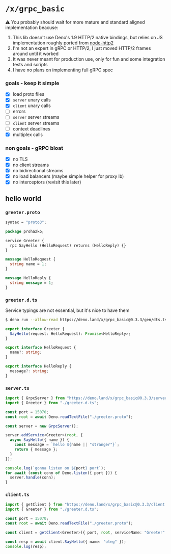 # `/x/grpc_basic`

⚠️ You probably should wait for more mature and standard aligned implementation beacuse:
 1. This lib doesn't use Deno's 1.9 HTTP/2 native bindings, but relies on JS implementation roughly ported from [node-http2](https://github.com/molnarg/node-http2)
 2. I'm not an expert in gRPC or HTTP/2, I just moved HTTP/2 frames around until it worked 
 3. It was never meant for production use, only for fun and some integration tests and scripts
 4. I have no plans on implementing full gRPC spec 

### goals - keep it simple

- [x] load proto files
- [x] `server` unary calls
- [x] `client` unary calls
- [ ] errors
- [ ] `server` server streams
- [ ] `client` server streams
- [ ] context deadlines
- [x] multiplex calls

### non goals - gRPC bloat

- [x] no TLS
- [x] no client streams
- [x] no bidirectional streams
- [x] no load balancers (maybe simple helper for proxy lb)
- [x] no interceptors (revisit this later)

## hello world

### `greeter.proto`

```proto
syntax = "proto3";

package prohazko;

service Greeter {
  rpc SayHello (HelloRequest) returns (HelloReply) {}
}

message HelloRequest {
  string name = 1;
}

message HelloReply {
  string message = 1;
}
```

### `greeter.d.ts`

Service typings are not essential, but it's nice to have them

```sh
$ deno run --allow-read https://deno.land/x/grpc_basic@0.3.3/gen/dts.ts ./greeter.proto > ./greeter.d.ts
```

```ts
export interface Greeter {
  SayHello(request: HelloRequest): Promise<HelloReply>;
}

export interface HelloRequest {
  name?: string;
}

export interface HelloReply {
  message?: string;
}
```

### `server.ts`

```ts
import { GrpcServer } from "https://deno.land/x/grpc_basic@0.3.3/server.ts";
import { Greeter } from "./greeter.d.ts";

const port = 15070;
const root = await Deno.readTextFile("./greeter.proto");

const server = new GrpcServer();

server.addService<Greeter>(root, {
  async SayHello({ name }) {
    const message = `hello ${name || "stranger"}`;
    return { message };
  }
});

console.log(`gonna listen on ${port} port`);
for await (const conn of Deno.listen({ port })) {
  server.handle(conn);
}
```

### `client.ts`

```ts
import { getClient } from "https://deno.land/x/grpc_basic@0.3.3/client.ts";
import { Greeter } from "./greeter.d.ts";

const port = 15070;
const root = await Deno.readTextFile("./greeter.proto");

const client = getClient<Greeter>({ port, root, serviceName: "Greeter" });

const resp = await client.SayHello({ name: "oleg" });
console.log(resp);
```
